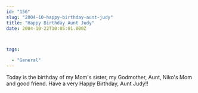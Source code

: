 ```yaml
---
id: "156"
slug: "2004-10-happy-birthday-aunt-judy"
title: "Happy Birthday Aunt Judy"
date: 2004-10-22T10:05:01.000Z



tags:

  - "General"
---
```

<div class="sqs-html-content">
  <p>Today is the birthday of my Mom's sister, my Godmother, Aunt, Niko's Mom and good friend.
Have a very Happy Birthday, Aunt Judy!!</p>
</div>
